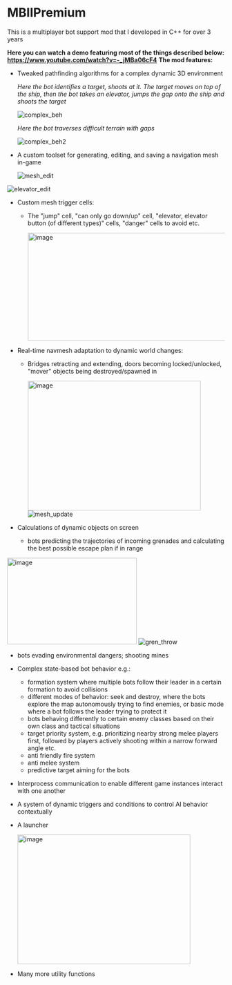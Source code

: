 # MBIIPremium
This is a multiplayer bot support mod that I developed in C++ for over 3 years 

**Here you can watch a demo featuring most of the things described below: https://www.youtube.com/watch?v=-_jMBa06cF4**
**The mod features:**

- Tweaked pathfinding algorithms for a complex dynamic 3D environment

  _Here the bot identifies a target, shoots at it. The target moves on top of the ship, then the bot takes an elevator, jumps the gap onto the ship and shoots the target_

    ![complex_beh](https://github.com/user-attachments/assets/23c87f55-a95d-4e2b-970b-c95d0472095d)

  _Here the bot traverses difficult terrain with gaps_
  
    ![complex_beh2](https://github.com/user-attachments/assets/5b1ca60d-6e74-439a-a785-2d8f38e1dca0)

- A custom toolset for generating,  editing, and saving a navigation mesh in-game

  ![mesh_edit](https://github.com/user-attachments/assets/871f7500-43c3-4656-accb-87727e455f1c)
  
![elevator_edit](https://github.com/user-attachments/assets/9802aafb-320b-499d-bf28-9eeeba425a94)

- Custom mesh trigger cells:
  - The "jump" cell, "can only go down/up" cell, "elevator, elevator button (of different types)" cells, "danger" cells to avoid etc.

    <img width="500" height="250" alt="image" src="https://github.com/user-attachments/assets/b7c24408-d19a-4380-aaa4-e5564eff186c" />
- Real-time navmesh adaptation to dynamic world changes:
  - Bridges retracting and extending, doors becoming locked/unlocked, "mover" objects being destroyed/spawned in
 
    <img width="400" height="300" alt="image" src="https://github.com/user-attachments/assets/512d1f01-4b15-497c-b033-16757ca5fca8" /> ![mesh_update](https://github.com/user-attachments/assets/bd341c64-3af5-472f-95d4-8c3fc3a2109f)


- Calculations of dynamic objects on screen
  - bots predicting the trajectories of incoming grenades and calculating the best possible escape plan if in range

<img width="300" height="200" alt="image" src="https://github.com/user-attachments/assets/cb52d931-c3ec-4576-bf65-45a46c74e7f2" />   ![gren_throw](https://github.com/user-attachments/assets/707bfbc5-9d75-4d9f-b74d-41d4d0a4ed81)


  - bots evading environmental dangers; shooting mines 
- Complex state-based bot behavior e.g.:
  - formation system where multiple bots follow their leader in a certain formation to avoid collisions
  - different modes of behavior: seek and destroy, where the bots explore the map autonomously trying to find enemies, or basic mode where a bot follows the leader trying to protect it 
  - bots behaving differently to certain enemy classes based on their own class and tactical situations
  - target priority system, e.g. prioritizing nearby strong melee players first, followed by players actively shooting within a narrow forward angle etc.
  - anti friendly fire system
  - anti melee system
  - predictive target aiming for the bots 
- Interprocess communication to enable different game instances interact with one another
- A system of dynamic triggers and conditions to control AI behavior contextually
- A launcher

  <img width="400" height="300" alt="image" src="https://github.com/user-attachments/assets/3fc19831-8734-455c-b9ad-0d988d903f88" />

- Many more utility functions
